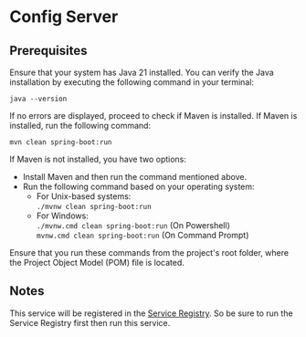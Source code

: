 # Config Server

## Prerequisites

Ensure that your system has Java 21 installed. You can verify the Java installation by executing the following command in your terminal:

```java --version```

If no errors are displayed, proceed to check if Maven is installed. If Maven is installed, run the following command:

```mvn clean spring-boot:run```

If Maven is not installed, you have two options:

* Install Maven and then run the command mentioned above.
* Run the following command based on your operating system:
  * For Unix-based systems:</br>
        ```./mvnw clean spring-boot:run```
  * For Windows:</br>
        ```./mvnw.cmd clean spring-boot:run``` (On Powershell)</br>
        ```mvnw.cmd clean spring-boot:run``` (On Command Prompt)

Ensure that you run these commands from the project's root folder, where the Project Object Model (POM) file is located.

## Notes

This service will be registered in the [Service Registry](https://github.com/imraklr/FlickVoyage/tree/dev-rakesh/backend/services/service-registry). So be sure to run the Service Registry first then run this service.
